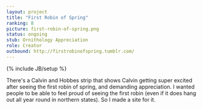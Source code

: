 ```yaml
---
layout: project
title: "First Robin of Spring"
ranking: 8
picture: first-robin-of-spring.png
status: ongoing
stub: Ornithology Appreciation
role: Creator
outbound: http://firstrobinofspring.tumblr.com/
---
```

{% include JB/setup %}

There's a Calvin and Hobbes strip that shows Calvin getting super excited after seeing the first robin of spring, and demanding appreciation. I wanted people to be able to feel proud of seeing the first robin (even if it does hang out all year round in northern states). So I made a site for it.